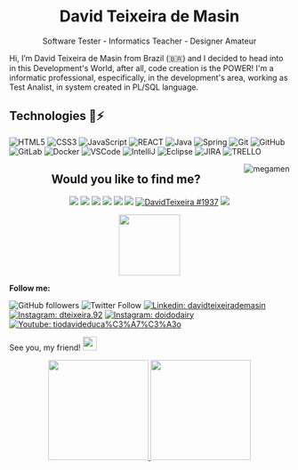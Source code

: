 <div align="center"> 
  
  <h1>
    David Teixeira de Masin
  </h1> 
  <p>
    Software Tester - Informatics Teacher - Designer Amateur
  </p>
  
  
  
</div>
 
Hi, I’m David Teixeira de Masin from Brazil (🇧🇷) and I decided to head into in this Development's World, after all, code creation is the POWER! I'm a informatic professional, especifically, in the development's area, working as Test Analist, in system created in PL/SQL language.

<h2>Technologies 🤖⚡</h2>

  ![HTML5](https://img.shields.io/badge/-HTML5-E34F26?style=flat-square&logo=html5&logoColor=white)
  ![CSS3](https://img.shields.io/badge/-CSS3-1572B6?style=flat-square&logo=css3)
  ![JavaScript](https://img.shields.io/badge/-JavaScript-black?style=flat-square&logo=javascript)
  ![REACT](https://img.shields.io/badge/React-20232A?style=flat-square&logo=react)
  ![Java](https://img.shields.io/badge/-Java-red?style=flat-square&logo=java&logoColor=white)
  ![Spring](https://img.shields.io/badge/-Spring-6DB33F?style=flat-square&logo=spring&logoColor=white)
  ![Git](https://img.shields.io/badge/-Git-black?style=flat-square&logo=git)
  ![GitHub](https://img.shields.io/badge/-GitHub-181717?style=flat-square&logo=github)
  ![GitLab](https://img.shields.io/badge/GitLab-330F63?style=flat-square&logo=gitlab)
  ![Docker](https://img.shields.io/badge/-Docker-2496ED?style=flat-square&logo=docker&logoColor=white)
  ![VSCode](https://img.shields.io/badge/-VSCode-007ACC?style=flat-square&logo=visual-studio-code&logoColor=white)
  ![IntelliJ](https://img.shields.io/badge/-IntelliJ%20IDEA-black?style=flat-square&logo=intellij-idea&logoColor=white)
  ![Eclipse](https://img.shields.io/badge/-Eclipse-2C2255?style=flat-square&logo=eclipse&logoColor=white)
  ![JIRA](https://img.shields.io/badge/-JIRA-0052CC?style=flat-square&logo=jira)
  ![TRELLO](https://img.shields.io/badge/-TRELLO-0052CC?style=flat-square&logo=trello)

  <img align="right" alt="megamen" src="https://thumbs.gfycat.com/DirtyBonyLeafbird-max-1mb.gif">


<h2 align="center">Would you like to find me?</h2>

<div align="center"> 
  
  
  <a href="https://linkedin.com.br/in/davidteixeirademasin" target="_blank"><img src="https://img.shields.io/badge/-LinkedIn-%230077B5?style=for-the-badge&logo=linkedin&logoColor=white" target="_blank"></a>
  <a href="https://codepen.io/davidtmasin/collections/" target="_blank"><img src="https://img.shields.io/badge/-Codepen-000111?style=for-the-badge&logo=codepen&logoColor=white" target="_blank"></a>
  <a href = "mailto:davidteixeira.info@gmail.com"><img src="https://img.shields.io/badge/-Gmail-db4a39?style=for-the-badge&logo=gmail&logoColor=white" target="_blank"></a>
  <a href="https://instagram.com/dteixeira.92" target="_blank"><img src="https://img.shields.io/badge/-Instagram-%23E4405F?style=for-the-badge&logo=instagram&logoColor=white" target="_blank"></a>
 	<a href="https://www.twitter.com/davidtmasin" target="_blank"><img src="https://img.shields.io/badge/Twitter-1DA1F2?style=for-the-badge&logo=twitter&logoColor=white" target="_blank"></a>
  <a href="https://www.youtube.com/c/tiodavideduca%C3%A7%C3%A3o" target="_blank"><img src="https://img.shields.io/badge/YouTube-FF0000?style=for-the-badge&logo=youtube&logoColor=white" target="_blank"></a>
  <a href="#" target="_blank"><img src="https://img.shields.io/badge/Discord-7289DA?style=for-the-badge&logo=discord&logoColor=white" title="DavidTeixeira #1937" target="_blank"></a>
   <a href="https://api.whatsapp.com/send?phone=5585989647993&text=Ol%C3%A1%2C%20David.%20Encontrei%20o%20seu%20contato%20atrav%C3%A9s%20do%20GitHub." target="_blank"><img src="https://img.shields.io/badge/WhatsApp-25D366?style=for-the-badge&logo=whatsapp&logoColor=white" target="_blank"></a>
  
  

  [<img src="https://media.giphy.com/media/fCFjr9NimeUjN2f1mu/giphy.gif" width="110px">](https://davidtmasin-portfoliodigital.vercel.app/) 
  
</div>


<strong>Follow me:</strong>

![GitHub followers](https://img.shields.io/github/followers/davidtmasin?style=social)
![Twitter Follow](https://img.shields.io/twitter/follow/davidtmasin?style=social)
[![Linkedin: davidteixeirademasin](https://img.shields.io/badge/-Linkedin-blue?style=flat-square&logo=Linkedin&logoColor=white&link=https://www.linkedin.com/in/davidteixeirademasin/)](https://www.linkedin.com/in/davidteixeirademasin/)
[![Instagram: dteixeira.92](https://img.shields.io/badge/-Instagram-517fa4?style=flat-square&logo=Instagram&logoColor=white&link=https://www.instagram.com/dteixeira.92/)](https://www.instagram.com/dteixeira.92/)
[![Instagram: doidodairy](https://img.shields.io/badge/-Instagram-dd4b39?style=flat-square&logo=Instagram&logoColor=white&link=https://www.instagram.com/doidodairy/)](https://www.instagram.com/doidodairy/)
[![Youtube: tiodavideduca%C3%A7%C3%A3o](https://img.shields.io/badge/-Youtube-red?style=flat-square&logo=Youtube&logoColor=white&link=https://www.youtube.com/channel/tiodavideduca%C3%A7%C3%A3o)](https://www.youtube.com/channel/tiodavideduca%C3%A7%C3%A3o)

See you, my friend! <img src="https://media.giphy.com/media/hvRJCLFzcasrR4ia7z/giphy.gif" width="25px">


<div align="center">
  <a href="https://github.com/davidtmasin" target="_blank">

  <img height="180em" src="https://github-readme-stats.vercel.app/api?username=davidtmasin&show_icons=true&theme=dracula&include_all_commits=true&count_private=true"/>
  <img height="180em" src="https://github-readme-stats.vercel.app/api/top-langs/?username=davidtmasin&layout=compact&langs_count=7&theme=dracula"/>

  </a>
</div>


